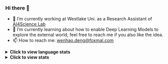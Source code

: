 ### Hi there 👋

- 🫡 I’m currently working at Westlake Uni. as a Research Assistant of [AI4Science Lab](https://github.com/AI4Science-WestlakeU)
- 🌱 I’m currently learning about how to enable Deep Learning Models to explore the external world, feel free to reach me if you also like the idea.
- 📫 How to reach me: wenhao.deng@foxmal.com


<!--
**w3nhao/w3nhao** is a ✨ _special_ ✨ repository because its `README.md` (this file) appears on your GitHub profile.

Here are some ideas to get you started:

- 🔭 I’m currently working on ...
- 🌱 I’m currently learning ...
- 👯 I’m looking to collaborate on ...
- 🤔 I’m looking for help with ...
- 💬 Ask me about ...
- 📫 How to reach me: ...
- 😄 Pronouns: ...
- ⚡ Fun fact: ...
-->


<details>
  <summary><b>Click to view language stats</b></summary>
  <p align="center">
    <a href="https://github.com/w3nhao">
      <img src="https://github-readme-stats.vercel.app/api/top-langs/?username=w3nhao&layout=compact" alt="Top Languages">
    </a>
  </p>
</details>

<details>
    <summary><b>Click to view stats</b></summary>
  <p align="center">
    <a href="https://github.com/w3nhao">
      <img src="https://github-readme-stats.vercel.app/api?username=w3nhao" alt="Wenhao's GitHub stats">
    </a>
  </p>
</details>
